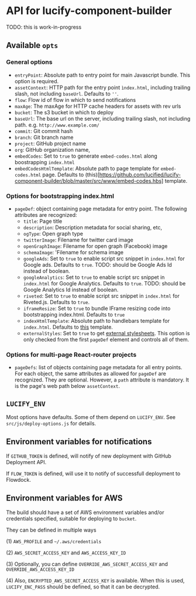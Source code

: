 
# API for lucify-component-builder

TODO: this is work-in-progress

## Available `opts`

### General options

- `entryPoint`: Absolute path to entry point for main Javascript bundle. This option is required.
- `assetContext`: HTTP path for the entry point `ìndex.html`, including trailing slash, not including `baseUrl`. Defaults to `''`.
- `flow`: Flow id of flow in which to send notifications
- `maxAge`: The maxAge for HTTP cache headers for assets with rev urls
- `bucket`: The s3 bucket in which to deploy
- `baseUrl`: The base url on the server, including trailing slash, not including path. e.g. `http://www.example.com/`
- `commit`: Git commit hash
- `branch`: Git branch name
- `project`: GitHub project name
- `org`: GitHub organization name,
- `embedCodes`: Set to `true` to generate `embed-codes.html` along boostrapping `index.html`
- `embedCodesHtmlTemplate`: Absolute path to page template for `embed-codes.html` page. Defaults to (this)[https://github.com/lucified/lucify-component-builder/blob/master/src/www/embed-codes.hbs] template.

### Options for bootstrapping index.html

- `pageDef`: object containing page metadata for entry point. The following attributes are recognized:
    + `title`: Page title
    + `description`: Description metadata for social sharing, etc,
    + `ogType`: Open graph type
    + `twitterImage`: Filename for twitter card image
    + `openGraphImage`: Filename for open graph (Facebook) image
    + `schemaImage`: 'Filename for schema image
    + `googleAds`: Set to `true` to enable script src snippet in `index.html` for Google ads. Defaults to `true`. TODO: should be Google Ads Id instead of boolean.
    + `googleAnalytics`: Set to `true` to enable script src snippet in `index.html` for Google Analytics. Defaults to `true`. TODO: should be Google Analytics Id instead of boolean.
    + `riveted`: Set to `true` to enable script src snippet in `index.html` for Riveted.js. Defaults to `true`.
    + `iframeResize`: Set to `true` to bundle IFrame resizing code into bootstrapping index.html. Defaults to `true`
    + `indexHtmlTemplate`: Absolute path to handlebars template for `index.html`. Defaults to [this](https://github.com/lucified/lucify-component-builder/blob/master/src/www/embed.hbs) template.
    + `externalStyles`: Set to `true` to get [external stylesheets](https://github.com/webpack/extract-text-webpack-plugin). This option is only checked from the first `pageDef` element and controls all of them.
### Options for multi-page React-router projects

- `pageDefs`: list of objects containing page metadata for all entry points. For each object, the same attributes as allowed for `pageDef` are recognized. They are optional. However, a `path` attribute is mandatory. It is the page's web path below `assetContext`.

## `LUCIFY_ENV`

Most options have defaults. Some of them depend on `LUCIFY_ENV`. See `src/js/deploy-options.js` for details.

## Environment variables for notifications

If `GITHUB_TOKEN` is defined, will notify of new deployment with GitHub Deployment API.

If `FLOW_TOKEN` is defined, will use it to notify of successfull deployment to Flowdock.

## Environment variables for AWS

The build should have a set of AWS environment variables and/or credentials specified, suitable for deploying to `bucket`.

They can be defined in multiple ways

(1) `AWS_PROFILE` and `~/.aws/credentials`

(2) `AWS_SECRET_ACCESS_KEY` and `AWS_ACCESS_KEY_ID`

(3) Optionally, you can define `OVERRIDE_AWS_SECRET_ACCESS_KEY` and `OVERRIDE_AWS_ACCESS_KEY_ID`

(4) Also, `ENCRYPTED_AWS_SECRET_ACCESS_KEY` is available. When this is used, `LUCIFY_ENC_PASS` should be defined, so that it can be decrypted.




